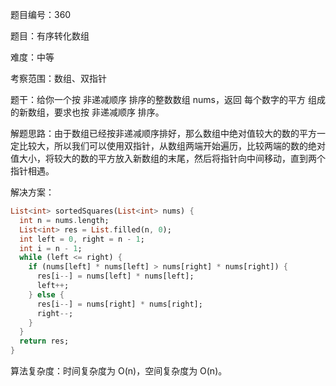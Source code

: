 题目编号：360

题目：有序转化数组

难度：中等

考察范围：数组、双指针

题干：给你一个按 非递减顺序 排序的整数数组 nums，返回 每个数字的平方 组成的新数组，要求也按 非递减顺序 排序。

解题思路：由于数组已经按非递减顺序排好，那么数组中绝对值较大的数的平方一定比较大，所以我们可以使用双指针，从数组两端开始遍历，比较两端的数的绝对值大小，将较大的数的平方放入新数组的末尾，然后将指针向中间移动，直到两个指针相遇。

解决方案：

```dart
List<int> sortedSquares(List<int> nums) {
  int n = nums.length;
  List<int> res = List.filled(n, 0);
  int left = 0, right = n - 1;
  int i = n - 1;
  while (left <= right) {
    if (nums[left] * nums[left] > nums[right] * nums[right]) {
      res[i--] = nums[left] * nums[left];
      left++;
    } else {
      res[i--] = nums[right] * nums[right];
      right--;
    }
  }
  return res;
}
```

算法复杂度：时间复杂度为 O(n)，空间复杂度为 O(n)。